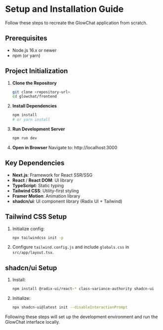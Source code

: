 # Setup and Installation Guide

Follow these steps to recreate the GlowChat application from scratch.

## Prerequisites

- Node.js 16.x or newer
- npm (or yarn)

## Project Initialization

1. **Clone the Repository**
   ```bash
   git clone <repository-url>
   cd glowchat/frontend
   ```

2. **Install Dependencies**
   ```bash
   npm install
   # or yarn install
   ```

3. **Run Development Server**
   ```bash
   npm run dev
   ```
4. **Open in Browser**
   Navigate to: http://localhost:3000

## Key Dependencies

- **Next.js**: Framework for React SSR/SSG
- **React** / **React DOM**: UI library
- **TypeScript**: Static typing
- **Tailwind CSS**: Utility-first styling
- **Framer Motion**: Animation library
- **shadcn/ui**: UI component library (Radix UI + Tailwind)

## Tailwind CSS Setup

1. Initialize config:
   ```bash
   npx tailwindcss init -p
   ```
2. Configure `tailwind.config.js` and include `globals.css` in `src/app/layout.tsx`.

## shadcn/ui Setup

1. Install:
   ```bash
   npm install @radix-ui/react-* class-variance-authority shadcn-ui
   ```
2. Initialize:
   ```bash
   npx shadcn-ui@latest init --disableInteractionPrompt
   ```

Following these steps will set up the development environment and run the GlowChat interface locally.
